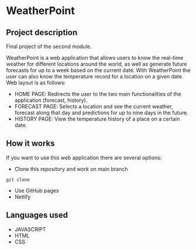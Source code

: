# WeatherPoint

## Project description

Final project of the second module. 

WeatherPoint is a web application that allows users to know the real-time weather for different locations around the world, as well as generate future forecasts for up to a week based on the current date. With WeatherPoint the user can also know the temperature record for a location on a given date. Web layout is as follows:
- HOME PAGE: Redirects the user to the two main functionalities of the application (forecast, history).
- FORECAST PAGE: Selects a location and see the current weather, forecast along that day and predictions for up to nine days in the future.
- HISTORY PAGE:  View the temperature history of a place on a certain date.

## How it works

If you want to use this web application there are several options:

- Clone this repository and work on main branch
```
git clone 
```

- Use GitHub pages
- Netlify

## Languages used
- JAVASCRIPT
- HTML
- CSS
